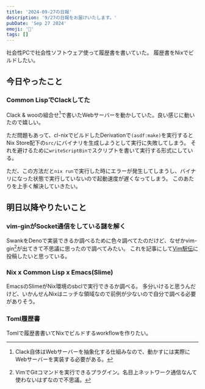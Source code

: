 ```yaml
---
title: '2024-09-27の日報'
description: '9/27の日報をお届けいたします。'
pubDate: 'Sep 27 2024'
emoji: '🦊'
tags: []
---
```


社会性PCで社会性ソフトウェア使って履歴書を書いていた。
履歴書をNixでビルドしたい。

## 今日やったこと

### Common LispでClackしてた

Clack &
wooの組合せ[^1]で書いたWebサーバーを動かしていた。良い感じに動いたので嬉しい。

ただ問題もあって、cl-nixでビルドしたDerivationで`(asdf:make)`を実行するとNix
Store配下の`src/`にバイナリを生成しようとして実行に失敗してしまう。
それを避けるために`writeScriptBinで`スクリプトを書いて実行する形式にしている。

ただ、この方法だと`nix run`で実行した時にエラーが発生してしまうし、バイナリになった状態で実行していないので起動速度が遅くなってしまう。
このあたりを上手く解決していきたい。

## 明日以降やりたいこと

### vim-ginがSocket通信をしている謎を解く

SwankをDenoで実装できるか調べるために色々調べてたのだけど、なぜかvim-gin[^2]が出てきて不思議に思ったので調べてみたい。
これを記事にして[Vim駅伝](https://vim-jp.org/ekiden/)に投稿したいと思っている。

### Nix x Common Lisp x Emacs(Slime)

EmacsのSlimeがNix環境のsbclで実行できるか調べる。
多分いけると思うんだけど、いかんせんNixはニッチな領域なので前例が少ないので自分で調べる必要がありそう。

### Toml履歴書

Tomlで履歴書書いてNixでビルドするworkflowを作りたい。

[^1]: Clack自体はWebサーバーを抽象化する仕組みなので、動かすには実際にWebサーバーを実装する必要がある。

[^2]: VimでGitコマンドを実行できるプラグイン。名目上ネットワーク通信なんて使わないはずなので不思議。
